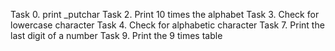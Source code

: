 Task 0. print _putchar
Task 2. Print 10 times the alphabet
Task 3. Check for lowercase character
Task 4. Check for alphabetic character
Task 7. Print the last digit of a number
Task 9. Print the 9 times table
